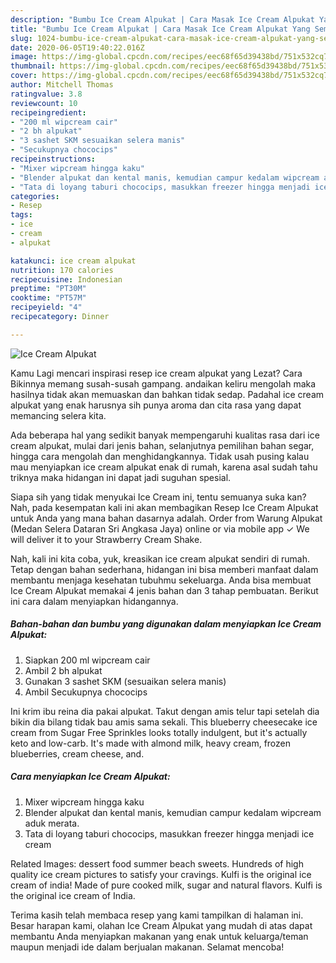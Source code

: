 ```yaml
---
description: "Bumbu Ice Cream Alpukat | Cara Masak Ice Cream Alpukat Yang Sempurna"
title: "Bumbu Ice Cream Alpukat | Cara Masak Ice Cream Alpukat Yang Sempurna"
slug: 1024-bumbu-ice-cream-alpukat-cara-masak-ice-cream-alpukat-yang-sempurna
date: 2020-06-05T19:40:22.016Z
image: https://img-global.cpcdn.com/recipes/eec68f65d39438bd/751x532cq70/ice-cream-alpukat-foto-resep-utama.jpg
thumbnail: https://img-global.cpcdn.com/recipes/eec68f65d39438bd/751x532cq70/ice-cream-alpukat-foto-resep-utama.jpg
cover: https://img-global.cpcdn.com/recipes/eec68f65d39438bd/751x532cq70/ice-cream-alpukat-foto-resep-utama.jpg
author: Mitchell Thomas
ratingvalue: 3.8
reviewcount: 10
recipeingredient:
- "200 ml wipcream cair"
- "2 bh alpukat"
- "3 sashet SKM sesuaikan selera manis"
- "Secukupnya chococips"
recipeinstructions:
- "Mixer wipcream hingga kaku"
- "Blender alpukat dan kental manis, kemudian campur kedalam wipcream aduk merata."
- "Tata di loyang taburi chococips, masukkan freezer hingga menjadi ice cream"
categories:
- Resep
tags:
- ice
- cream
- alpukat

katakunci: ice cream alpukat 
nutrition: 170 calories
recipecuisine: Indonesian
preptime: "PT30M"
cooktime: "PT57M"
recipeyield: "4"
recipecategory: Dinner

---
```



![Ice Cream Alpukat](https://img-global.cpcdn.com/recipes/eec68f65d39438bd/751x532cq70/ice-cream-alpukat-foto-resep-utama.jpg)

Kamu Lagi mencari inspirasi resep ice cream alpukat yang Lezat? Cara Bikinnya memang susah-susah gampang. andaikan keliru mengolah maka hasilnya tidak akan memuaskan dan bahkan tidak sedap. Padahal ice cream alpukat yang enak harusnya sih punya aroma dan cita rasa yang dapat memancing selera kita.

Ada beberapa hal yang sedikit banyak mempengaruhi kualitas rasa dari ice cream alpukat, mulai dari jenis bahan, selanjutnya pemilihan bahan segar, hingga cara mengolah dan menghidangkannya. Tidak usah pusing kalau mau menyiapkan ice cream alpukat enak di rumah, karena asal sudah tahu triknya maka hidangan ini dapat jadi suguhan spesial.

Siapa sih yang tidak menyukai Ice Cream ini, tentu semuanya suka kan? Nah, pada kesempatan kali ini akan membagikan Resep Ice Cream Alpukat untuk Anda yang mana bahan dasarnya adalah. Order from Warung Alpukat (Medan Selera Dataran Sri Angkasa Jaya) online or via mobile app ✓ We will deliver it to your Strawberry Cream Shake.


Nah, kali ini kita coba, yuk, kreasikan ice cream alpukat sendiri di rumah. Tetap dengan bahan sederhana, hidangan ini bisa memberi manfaat dalam membantu menjaga kesehatan tubuhmu sekeluarga. Anda bisa membuat Ice Cream Alpukat memakai 4 jenis bahan dan 3 tahap pembuatan. Berikut ini cara dalam menyiapkan hidangannya.

<!--inarticleads1-->

##### Bahan-bahan dan bumbu yang digunakan dalam menyiapkan Ice Cream Alpukat:

1. Siapkan 200 ml wipcream cair
1. Ambil 2 bh alpukat
1. Gunakan 3 sashet SKM (sesuaikan selera manis)
1. Ambil Secukupnya chococips


Ini krim ibu reina dia pakai alpukat. Takut dengan amis telur tapi setelah dia bikin dia bilang tidak bau amis sama sekali. This blueberry cheesecake ice cream from Sugar Free Sprinkles looks totally indulgent, but it&#39;s actually keto and low-carb. It&#39;s made with almond milk, heavy cream, frozen blueberries, cream cheese, and. 

<!--inarticleads2-->

##### Cara menyiapkan Ice Cream Alpukat:

1. Mixer wipcream hingga kaku
1. Blender alpukat dan kental manis, kemudian campur kedalam wipcream aduk merata.
1. Tata di loyang taburi chococips, masukkan freezer hingga menjadi ice cream


Related Images: dessert food summer beach sweets. Hundreds of high quality ice cream pictures to satisfy your cravings. Kulfi is the original ice cream of india! Made of pure cooked milk, sugar and natural flavors. Kulfi is the original ice cream of India. 

Terima kasih telah membaca resep yang kami tampilkan di halaman ini. Besar harapan kami, olahan Ice Cream Alpukat yang mudah di atas dapat membantu Anda menyiapkan makanan yang enak untuk keluarga/teman maupun menjadi ide dalam berjualan makanan. Selamat mencoba!

